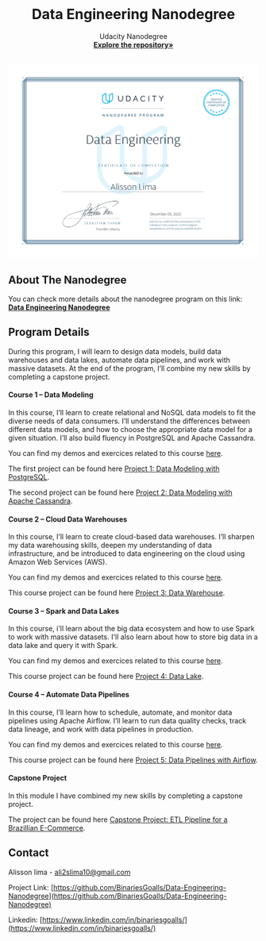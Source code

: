<!-- PROJECT LOGO -->
<br />

<p align="center">
 </a>
 <h1 align="center">Data Engineering Nanodegree</h1>
 <p align="center">
  Udacity Nanodegree
  <br />
  <a href=https://github.com/BinariesGoalls/Udacity-Data-Engineering-Nanodegree><strong>Explore the repository»</strong></a>
  <br />
  <br />
 </p>

</p>


<!-- ABOUT THE PROJECT -->

![Certificate of Completion](./Udacity%20Data%20Engineering%20Nanodegree%20Certificate.png)

## About The Nanodegree

You can check more details about the nanodegree program on this link: <a href=https://www.udacity.com/course/data-engineer-nanodegree--nd027><strong>Data Engineering Nanodegree</strong></a>

## **Program Details**

During this program, I will learn to design data models, build data warehouses and data lakes, automate data pipelines, and work with massive datasets. At the end of the program, I’ll combine my new skills by completing a capstone project.

#### **Course 1 – Data Modeling**

In this course, I’ll learn to create relational and NoSQL data models to fit the diverse needs of data
consumers. I’ll understand the differences between different data models, and how to choose the
appropriate data model for a given situation. I’ll also build fluency in PostgreSQL and Apache Cassandra.

You can find my demos and exercices related to this course [here](./Demos%20and%20Exercises/Data%20Modeling).

The first project can be found here [Project 1: Data Modeling with PostgreSQL](./Project%201%20Data%20Modeling%20With%20PostgreSQL). 

The second project can be found here [Project 2: Data Modeling with Apache Cassandra](./Project%202%20Data%20Modeling%20With%20Apache%20Cassandra). 

#### **Course 2 – Cloud Data Warehouses**

In this course, I’ll learn to create cloud-based data warehouses. I’ll sharpen my data warehousing skills, deepen my 
understanding of data infrastructure, and be introduced to data engineering on the cloud using Amazon Web Services (AWS).

You can find my demos and exercices related to this course [here](./Demos%20and%20Exercises/Cloud%20Data%20Warehouses).

This course project can be found here [Project 3: Data Warehouse](./Project%203%20Data%20Warehouse). 

#### **Course 3 – Spark and Data Lakes**

In this course, i'll learn about the big data ecosystem and how to use Spark to work with
massive datasets. I'll also learn about how to store big data in a data lake and query it with Spark.

You can find my demos and exercices related to this course [here](./Demos%20and%20Exercises/Spark%20and%20Data%20Lakes).

This course project can be found here [Project 4: Data Lake](./Project%204%20Data%20Lake). 

#### **Course 4 – Automate Data Pipelines**

In this course, I’ll learn how to schedule, automate, and monitor data pipelines using Apache Airflow. I’ll learn to run data quality checks, track data lineage, and work with data pipelines in production.

You can find my demos and exercices related to this course [here](./).

This course project can be found here [Project 5: Data Pipelines with Airflow](./Project%205%20Data%20Pipelines%20with%20Apache%20Airflow). 

#### **Capstone Project**

In this module I have combined my new skills by completing a capstone project.

The project can be found here [Capstone Project: ETL Pipeline for a Brazillian E-Commerce](./Capstone%20Project). 


<!-- CONTACT -->

## Contact

Alisson lima - ali2slima10@gmail.com

Project Link: [https://github.com/BinariesGoalls/Data-Engineering-Nanodegree](https://github.com/BinariesGoalls/Data-Engineering-Nanodegree)

Linkedin: [https://www.linkedin.com/in/binariesgoalls/](https://www.linkedin.com/in/binariesgoalls/)


